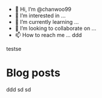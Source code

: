 - 👋 Hi, I’m @chanwoo99
- 👀 I’m interested in ...
- 🌱 I’m currently learning ...
- 💞️ I’m looking to collaborate on ...
- 📫 How to reach me ...
ddd

testse
# Blog posts
<!-- BLOG-POST-LIST:START -->
<!-- BLOG-POST-LIST:END -->
ddd
sd
sd

